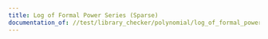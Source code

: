 ```yaml
---
title: Log of Formal Power Series (Sparse)
documentation_of: //test/library_checker/polynomial/log_of_formal_power_series_sparse.test.py
---
```


